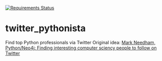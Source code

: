 [![Requirements Status](https://requires.io/github/lancelote/twitter_pythonista/requirements.svg?branch=master)](https://requires.io/github/lancelote/twitter_pythonista/requirements/?branch=master)

# twitter_pythonista

Find top Python professionals via Twitter
Original idea: [Mark Needham, Python/Neo4j: Finding interesting computer sciency people to follow on Twitter](http://www.markhneedham.com/blog/2015/03/11/pythonneo4j-finding-interesting-computer-sciency-people-to-follow-on-twitter/)
